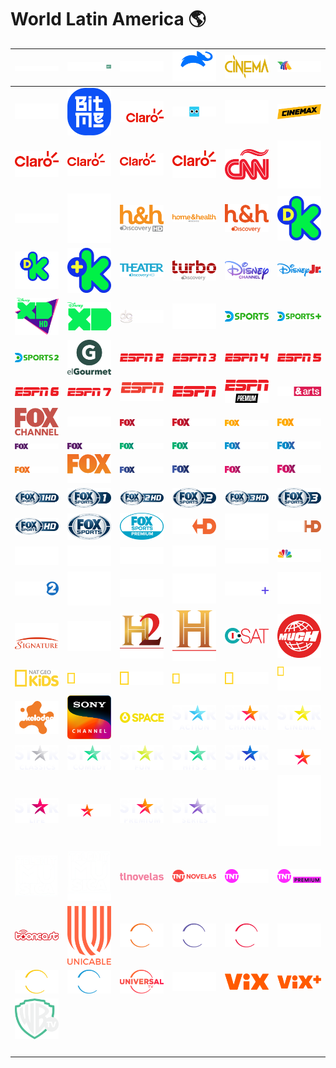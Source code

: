 # World Latin America 🌎

| ![adrenalina-sports-network-lam] | ![amc-selekt-4k-lam] | ![amc-selekt-lam] | ![animal-planet-lam] | ![azteca-cinema-lam] | ![azteca-international-lam] |
|:---:|:---:|:---:|:---:|:---:|:---:|
| ![bandamax-lam] | ![bitme-lam] | ![canal-claro-lam] | ![cartoonito-lam] | ![cine-canal-lam] | ![cinemax-lam] |
| ![claro-musica-lam] | ![claro-sports-1-lam] | ![claro-sports-2-lam] | ![claro-sports-lam] | ![cnn-en-espanol-lam] | ![de-pelicula-clasico-lam] |
| ![de-pelicula-lam] | ![de-pelicula-plus-lam] | ![discovery-home-and-health-hd-lam] | ![discovery-home-and-health-hz-lam] | ![discovery-home-and-health-lam] | ![discovery-kids-icon-lam] |
| ![discovery-kids-lam] | ![discovery-kids-plus-lam] | ![discovery-theater-hd-lam] | ![discovery-turbo-lat] | ![disney-channel-lam] | ![disney-jr-lam] |
| ![disney-xd-hd-lam] | ![disney-xd-lam] | ![distrito-comedia-lam] | ![dreamworks-channel-lam] | ![dsports-lam] | ![dsports-plus-lam] |
| ![dsports2-lam] | ![el-gourmet-lam] | ![espn-2-lam] | ![espn-3-lam] | ![espn-4-lam] | ![espn-5-lam] |
| ![espn-6-lam] | ![espn-7-lam] | ![espn-extra-lam] | ![espn-lam] | ![espn-premium-lam] | ![film-and-arts-lam] |
| ![fox-channel-lam] | ![fox-life-lam] | ![fox-premium-action-hd-lam] | ![fox-premium-action-lam] | ![fox-premium-cinema-hd-lam] | ![fox-premium-cinema-lam] |
| ![fox-premium-classics-hd-lam] | ![fox-premium-classics-lam] | ![fox-premium-comedy-hd-lam] | ![fox-premium-comedy-lam] | ![fox-premium-family-hd-lam] | ![fox-premium-family-lam] |
| ![fox-premium-hz-lam] | ![fox-premium-lam] | ![fox-premium-movies-hd-lam] | ![fox-premium-movies-lam] | ![fox-premium-series-hd-lam] | ![fox-premium-series-lam] |
| ![fox-sports-1-hd-lam] | ![fox-sports-1-lam] | ![fox-sports-2-hd-lam] | ![fox-sports-2-lam] | ![fox-sports-3-hd-lam] | ![fox-sports-3-lam] |
| ![fox-sports-hd-lam] | ![fox-sports-lam] | ![fox-sports-premium-lam] | ![fx-hd-lam] | ![fx-lam] | ![fxm-hd-lam] |
| ![fxm-lam] | ![golden-edge-lam] | ![golden-lam] | ![golden-plus-lam] | ![golden-premier-lam] | ![golf-channel-on-nbc-lam] |
| ![hbo-2-lam] | ![hbo-family-lam] | ![hbo-lam] | ![hbo-mundi-lam] | ![hbo-plus-lam] | ![hbo-pop-lam] |
| ![hbo-signature-lam] | ![hbo-xtreme-lam] | ![history-channel-2-lam] | ![history-channel-lam] | ![i-sat-lam] | ![much-music-lam] |
| ![nat-geo-kids-lam] | ![national-geographic-hd-lam] | ![national-geographic-lam] | ![national-geographic-wild-hd-hz-lam] | ![national-geographic-wild-hz-lam] | ![national-geographic-wild-lam] |
| ![nickelodeon-lam] | ![sony-channel-lam] | ![space-lam] | ![star-action-lam] | ![star-channel-lam] | ![star-cinema-lam] |
| ![star-classics-lam] | ![star-comedy-lam] | ![star-fun-lam] | ![star-hits-2-lam] | ![star-hits-lam] | ![star-lam] |
| ![star-life-lam] | ![star-plus-lam] | ![star-premium-lam] | ![star-series-lam] | ![studio-universal-lam] | ![telehit-lam] |
| ![telehit-musica] | ![telehit-musica-plus] | ![tlnovelas-lam] | ![tnt-novelas-lam] | ![tnt-sports-lam] | ![tnt-sports-premium-lam] |
| ![tooncast-lam] | ![unicable-lam] | ![universal-cinema-lam] | ![universal-comedy-lam] | ![universal-crime-lam] | ![universal-plus-lam] |
| ![universal-premiere-lam] | ![universal-reality-lam] | ![universal-tv-lam] | ![usa-network-lam] | ![vix-lam] | ![vix-plus-lam] |
| ![warner-channel-lam] | ![space] | ![space] | ![space] | ![space] | ![space] |
| ![space] | ![space] | ![space] | ![space] | ![space] | ![space] |


[adrenalina-sports-network-lam]:adrenalina-sports-network-lam.png
[amc-selekt-4k-lam]:amc-selekt-4k-lam.png
[amc-selekt-lam]:amc-selekt-lam.png
[animal-planet-lam]:animal-planet-lam.png
[azteca-cinema-lam]:azteca-cinema-lam.png
[azteca-international-lam]:azteca-international-lam.png
[bandamax-lam]:bandamax-lam.png
[bitme-lam]:bitme-lam.png
[canal-claro-lam]:canal-claro-lam.png
[cartoonito-lam]:cartoonito-lam.png
[cine-canal-lam]:cine-canal-lam.png
[cinemax-lam]:cinemax-lam.png
[claro-musica-lam]:claro-musica-lam.png
[claro-sports-1-lam]:claro-sports-1-lam.png
[claro-sports-2-lam]:claro-sports-2-lam.png
[claro-sports-lam]:claro-sports-lam.png
[cnn-en-espanol-lam]:cnn-en-espanol-lam.png
[de-pelicula-clasico-lam]:de-pelicula-clasico-lam.png
[de-pelicula-lam]:de-pelicula-lam.png
[de-pelicula-plus-lam]:de-pelicula-plus-lam.png
[discovery-home-and-health-hd-lam]:discovery-home-and-health-hd-lam.png
[discovery-home-and-health-hz-lam]:discovery-home-and-health-hz-lam.png
[discovery-home-and-health-lam]:discovery-home-and-health-lam.png
[discovery-kids-icon-lam]:discovery-kids-icon-lam.png
[discovery-kids-lam]:discovery-kids-lam.png
[discovery-kids-plus-lam]:discovery-kids-plus-lam.png
[discovery-theater-hd-lam]:discovery-theater-hd-lam.png
[discovery-turbo-lat]:discovery-turbo-lat.png
[disney-channel-lam]:disney-channel-lam.png
[disney-jr-lam]:disney-jr-lam.png
[disney-xd-hd-lam]:disney-xd-hd-lam.png
[disney-xd-lam]:disney-xd-lam.png
[distrito-comedia-lam]:distrito-comedia-lam.png
[dreamworks-channel-lam]:dreamworks-channel-lam.png
[dsports-lam]:dsports-lam.png
[dsports-plus-lam]:dsports-plus-lam.png
[dsports2-lam]:dsports2-lam.png
[el-gourmet-lam]:el-gourmet-lam.png
[espn-2-lam]:espn-2-lam.png
[espn-3-lam]:espn-3-lam.png
[espn-4-lam]:espn-4-lam.png
[espn-5-lam]:espn-5-lam.png
[espn-6-lam]:espn-6-lam.png
[espn-7-lam]:espn-7-lam.png
[espn-extra-lam]:espn-extra-lam.png
[espn-lam]:espn-lam.png
[espn-premium-lam]:espn-premium-lam.png
[film-and-arts-lam]:film-and-arts-lam.png
[fox-channel-lam]:fox-channel-lam.png
[fox-life-lam]:fox-life-lam.png
[fox-premium-action-hd-lam]:fox-premium-action-hd-lam.png
[fox-premium-action-lam]:fox-premium-action-lam.png
[fox-premium-cinema-hd-lam]:fox-premium-cinema-hd-lam.png
[fox-premium-cinema-lam]:fox-premium-cinema-lam.png
[fox-premium-classics-hd-lam]:fox-premium-classics-hd-lam.png
[fox-premium-classics-lam]:fox-premium-classics-lam.png
[fox-premium-comedy-hd-lam]:fox-premium-comedy-hd-lam.png
[fox-premium-comedy-lam]:fox-premium-comedy-lam.png
[fox-premium-family-hd-lam]:fox-premium-family-hd-lam.png
[fox-premium-family-lam]:fox-premium-family-lam.png
[fox-premium-hz-lam]:fox-premium-hz-lam.png
[fox-premium-lam]:fox-premium-lam.png
[fox-premium-movies-hd-lam]:fox-premium-movies-hd-lam.png
[fox-premium-movies-lam]:fox-premium-movies-lam.png
[fox-premium-series-hd-lam]:fox-premium-series-hd-lam.png
[fox-premium-series-lam]:fox-premium-series-lam.png
[fox-sports-1-hd-lam]:fox-sports-1-hd-lam.png
[fox-sports-1-lam]:fox-sports-1-lam.png
[fox-sports-2-hd-lam]:fox-sports-2-hd-lam.png
[fox-sports-2-lam]:fox-sports-2-lam.png
[fox-sports-3-hd-lam]:fox-sports-3-hd-lam.png
[fox-sports-3-lam]:fox-sports-3-lam.png
[fox-sports-hd-lam]:fox-sports-hd-lam.png
[fox-sports-lam]:fox-sports-lam.png
[fox-sports-premium-lam]:fox-sports-premium-lam.png
[fx-hd-lam]:fx-hd-lam.png
[fx-lam]:fx-lam.png
[fxm-hd-lam]:fxm-hd-lam.png
[fxm-lam]:fxm-lam.png
[golden-edge-lam]:golden-edge-lam.png
[golden-lam]:golden-lam.png
[golden-plus-lam]:golden-plus-lam.png
[golden-premier-lam]:golden-premier-lam.png
[golf-channel-on-nbc-lam]:golf-channel-on-nbc-lam.png
[hbo-2-lam]:hbo-2-lam.png
[hbo-family-lam]:hbo-family-lam.png
[hbo-lam]:hbo-lam.png
[hbo-mundi-lam]:hbo-mundi-lam.png
[hbo-plus-lam]:hbo-plus-lam.png
[hbo-pop-lam]:hbo-pop-lam.png
[hbo-signature-lam]:hbo-signature-lam.png
[hbo-xtreme-lam]:hbo-xtreme-lam.png
[history-channel-2-lam]:history-channel-2-lam.png
[history-channel-lam]:history-channel-lam.png
[i-sat-lam]:i-sat-lam.png
[much-music-lam]:much-music-lam.png
[nat-geo-kids-lam]:nat-geo-kids-lam.png
[national-geographic-hd-lam]:national-geographic-hd-lam.png
[national-geographic-lam]:national-geographic-lam.png
[national-geographic-wild-hd-hz-lam]:national-geographic-wild-hd-hz-lam.png
[national-geographic-wild-hz-lam]:national-geographic-wild-hz-lam.png
[national-geographic-wild-lam]:national-geographic-wild-lam.png
[nickelodeon-lam]:nickelodeon-lam.png
[sony-channel-lam]:sony-channel-lam.png
[space-lam]:space-lam.png
[star-action-lam]:star-action-lam.png
[star-channel-lam]:star-channel-lam.png
[star-cinema-lam]:star-cinema-lam.png
[star-classics-lam]:star-classics-lam.png
[star-comedy-lam]:star-comedy-lam.png
[star-fun-lam]:star-fun-lam.png
[star-hits-2-lam]:star-hits-2-lam.png
[star-hits-lam]:star-hits-lam.png
[star-lam]:star-lam.png
[star-life-lam]:star-life-lam.png
[star-plus-lam]:star-plus-lam.png
[star-premium-lam]:star-premium-lam.png
[star-series-lam]:star-series-lam.png
[studio-universal-lam]:studio-universal-lam.png
[telehit-lam]:telehit-lam.png
[telehit-musica]:telehit-musica-mx.png
[telehit-musica-plus]:telehit-musica-plus-mx.png
[tlnovelas-lam]:tlnovelas-lam.png
[tnt-novelas-lam]:tnt-novelas-lam.png
[tnt-sports-lam]:tnt-sports-lam.png
[tnt-sports-premium-lam]:tnt-sports-premium-lam.png
[tooncast-lam]:tooncast-lam.png
[unicable-lam]:unicable-lam.png
[universal-cinema-lam]:universal-cinema-lam.png
[universal-comedy-lam]:universal-comedy-lam.png
[universal-crime-lam]:universal-crime-lam.png
[universal-plus-lam]:universal-plus-lam.png
[universal-premiere-lam]:universal-premiere-lam.png
[universal-reality-lam]:universal-reality-lam.png
[universal-tv-lam]:universal-tv-lam.png
[usa-network-lam]:usa-network-lam.png
[vix-lam]:vix-lam.png
[vix-plus-lam]:vix-plus-lam.png
[warner-channel-lam]:warner-channel-lam.png

[space]:../../misc/space-1500.png "Space"

